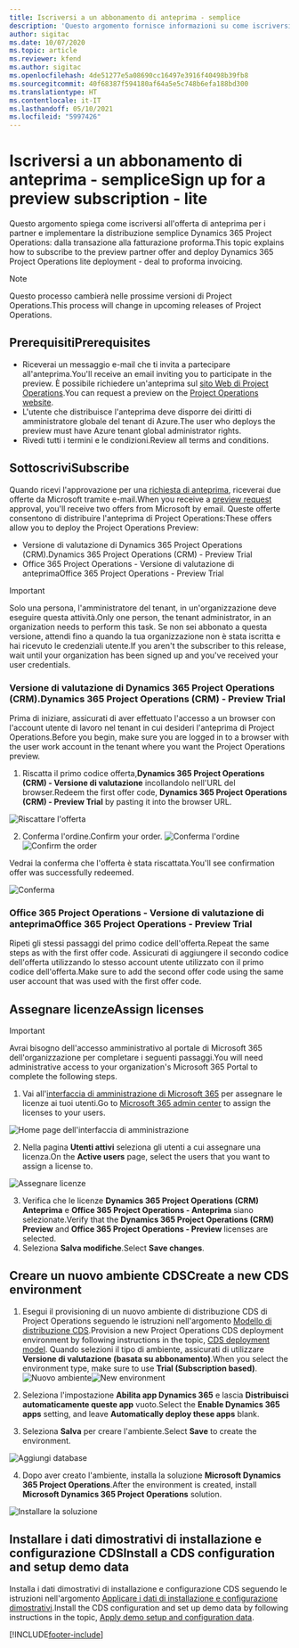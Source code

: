 ```yaml
---
title: Iscriversi a un abbonamento di anteprima - semplice
description: 'Questo argomento fornisce informazioni su come iscriversi alla distribuzione semplice di Project Operations: accordo per la fatturazione proforma.'
author: sigitac
ms.date: 10/07/2020
ms.topic: article
ms.reviewer: kfend
ms.author: sigitac
ms.openlocfilehash: 4de51277e5a08690cc16497e3916f40498b39fb8
ms.sourcegitcommit: 40f68387f594180af64a5e5c748b6efa188bd300
ms.translationtype: HT
ms.contentlocale: it-IT
ms.lasthandoff: 05/10/2021
ms.locfileid: "5997426"
---
```

# <a name="sign-up-for-a-preview-subscription---lite"></a><span data-ttu-id="a8abe-103">Iscriversi a un abbonamento di anteprima - semplice</span><span class="sxs-lookup"><span data-stu-id="a8abe-103">Sign up for a preview subscription - lite</span></span> 

<span data-ttu-id="a8abe-104">Questo argomento spiega come iscriversi all'offerta di anteprima per i partner e implementare la distribuzione semplice Dynamics 365 Project Operations: dalla transazione alla fatturazione proforma.</span><span class="sxs-lookup"><span data-stu-id="a8abe-104">This topic explains how to subscribe to the preview partner offer and deploy Dynamics 365 Project Operations lite deployment - deal to proforma invoicing.</span></span>

> [!NOTE]
> <span data-ttu-id="a8abe-105">Questo processo cambierà nelle prossime versioni di Project Operations.</span><span class="sxs-lookup"><span data-stu-id="a8abe-105">This process will change in upcoming releases of Project Operations.</span></span>

## <a name="prerequisites"></a><span data-ttu-id="a8abe-106">Prerequisiti</span><span class="sxs-lookup"><span data-stu-id="a8abe-106">Prerequisites</span></span>

- <span data-ttu-id="a8abe-107">Riceverai un messaggio e-mail che ti invita a partecipare all'anteprima.</span><span class="sxs-lookup"><span data-stu-id="a8abe-107">You'll receive an email inviting you to participate in the preview.</span></span> <span data-ttu-id="a8abe-108">È possibile richiedere un'anteprima sul [sito Web di Project Operations](https://dynamics.microsoft.com/en-us/project-operations/overview/).</span><span class="sxs-lookup"><span data-stu-id="a8abe-108">You can request a preview on the [Project Operations website](https://dynamics.microsoft.com/en-us/project-operations/overview/).</span></span>
- <span data-ttu-id="a8abe-109">L'utente che distribuisce l'anteprima deve disporre dei diritti di amministratore globale del tenant di Azure.</span><span class="sxs-lookup"><span data-stu-id="a8abe-109">The user who deploys the preview must have Azure tenant global administrator rights.</span></span>
- <span data-ttu-id="a8abe-110">Rivedi tutti i termini e le condizioni.</span><span class="sxs-lookup"><span data-stu-id="a8abe-110">Review all terms and conditions.</span></span>

## <a name="subscribe"></a><span data-ttu-id="a8abe-111">Sottoscrivi</span><span class="sxs-lookup"><span data-stu-id="a8abe-111">Subscribe</span></span>

<span data-ttu-id="a8abe-112">Quando ricevi l'approvazione per una [richiesta di anteprima](https://forms.office.com/FormsPro/Pages/ResponsePage.aspx?id=v4j5cvGGr0GRqy180BHbR56j8lZs0FdAvwT75_WNFyxUMkRDV1NYQU5TNjE2VjhKOVBUNVg2R0s1NC4u), riceverai due offerte da Microsoft tramite e-mail.</span><span class="sxs-lookup"><span data-stu-id="a8abe-112">When you receive a [preview request](https://forms.office.com/FormsPro/Pages/ResponsePage.aspx?id=v4j5cvGGr0GRqy180BHbR56j8lZs0FdAvwT75_WNFyxUMkRDV1NYQU5TNjE2VjhKOVBUNVg2R0s1NC4u) approval, you'll receive two offers from Microsoft by email.</span></span> <span data-ttu-id="a8abe-113">Queste offerte consentono di distribuire l'anteprima di Project Operations:</span><span class="sxs-lookup"><span data-stu-id="a8abe-113">These offers allow you to deploy the Project Operations Preview:</span></span>

- <span data-ttu-id="a8abe-114">Versione di valutazione di Dynamics 365 Project Operations (CRM).</span><span class="sxs-lookup"><span data-stu-id="a8abe-114">Dynamics 365 Project Operations (CRM) - Preview Trial</span></span>
- <span data-ttu-id="a8abe-115">Office 365 Project Operations - Versione di valutazione di anteprima</span><span class="sxs-lookup"><span data-stu-id="a8abe-115">Office 365 Project Operations - Preview Trial</span></span>

> [!IMPORTANT]
> <span data-ttu-id="a8abe-116">Solo una persona, l'amministratore del tenant, in un'organizzazione deve eseguire questa attività.</span><span class="sxs-lookup"><span data-stu-id="a8abe-116">Only one person, the tenant administrator, in an organization needs to perform this task.</span></span> <span data-ttu-id="a8abe-117">Se non sei abbonato a questa versione, attendi fino a quando la tua organizzazione non è stata iscritta e hai ricevuto le credenziali utente.</span><span class="sxs-lookup"><span data-stu-id="a8abe-117">If you aren't the subscriber to this release, wait until your organization has been signed up and you've received your user credentials.</span></span>

### <a name="dynamics-365-project-operations-crm---preview-trial"></a><span data-ttu-id="a8abe-118">Versione di valutazione di Dynamics 365 Project Operations (CRM).</span><span class="sxs-lookup"><span data-stu-id="a8abe-118">Dynamics 365 Project Operations (CRM) - Preview Trial</span></span> 

<span data-ttu-id="a8abe-119">Prima di iniziare, assicurati di aver effettuato l'accesso a un browser con l'account utente di lavoro nel tenant in cui desideri l'anteprima di Project Operations.</span><span class="sxs-lookup"><span data-stu-id="a8abe-119">Before you begin, make sure you are logged in to a browser with the user work account in the tenant where you want the Project Operations preview.</span></span>

1. <span data-ttu-id="a8abe-120">Riscatta il primo codice offerta,**Dynamics 365 Project Operations (CRM) - Versione di valutazione** incollandolo nell'URL del browser.</span><span class="sxs-lookup"><span data-stu-id="a8abe-120">Redeem the first offer code, **Dynamics 365 Project Operations (CRM) - Preview Trial** by pasting it into the browser URL.</span></span>

![Riscattare l'offerta](./media/16RedeemFirstOfferNew.png)

2. <span data-ttu-id="a8abe-122">Conferma l'ordine.</span><span class="sxs-lookup"><span data-stu-id="a8abe-122">Confirm your order.</span></span>
<span data-ttu-id="a8abe-123">![Conferma l'ordine](./media/17ConfirmOrderNew.png)</span><span class="sxs-lookup"><span data-stu-id="a8abe-123">![Confirm the order](./media/17ConfirmOrderNew.png)</span></span>

<span data-ttu-id="a8abe-124">Vedrai la conferma che l'offerta è stata riscattata.</span><span class="sxs-lookup"><span data-stu-id="a8abe-124">You'll see confirmation offer was successfully redeemed.</span></span>

![Conferma](./media/18OrderConfirmationNew.png)

### <a name="office-365-project-operations---preview-trial"></a><span data-ttu-id="a8abe-126">Office 365 Project Operations - Versione di valutazione di anteprima</span><span class="sxs-lookup"><span data-stu-id="a8abe-126">Office 365 Project Operations - Preview Trial</span></span>

<span data-ttu-id="a8abe-127">Ripeti gli stessi passaggi del primo codice dell'offerta.</span><span class="sxs-lookup"><span data-stu-id="a8abe-127">Repeat the same steps as with the first offer code.</span></span> <span data-ttu-id="a8abe-128">Assicurati di aggiungere il secondo codice dell'offerta utilizzando lo stesso account utente utilizzato con il primo codice dell'offerta.</span><span class="sxs-lookup"><span data-stu-id="a8abe-128">Make sure to add the second offer code using the same user account that was used with the first offer code.</span></span>

## <a name="assign-licenses"></a><span data-ttu-id="a8abe-129">Assegnare licenze</span><span class="sxs-lookup"><span data-stu-id="a8abe-129">Assign licenses</span></span>

> [!IMPORTANT]
> <span data-ttu-id="a8abe-130">Avrai bisogno dell'accesso amministrativo al portale di Microsoft 365 dell'organizzazione per completare i seguenti passaggi.</span><span class="sxs-lookup"><span data-stu-id="a8abe-130">You will need administrative access to your organization's Microsoft 365 Portal to complete the following steps.</span></span>


1. <span data-ttu-id="a8abe-131">Vai all'[interfaccia di amministrazione di Microsoft 365](https://portal.office.com/) per assegnare le licenze ai tuoi utenti.</span><span class="sxs-lookup"><span data-stu-id="a8abe-131">Go to [Microsoft 365 admin center](https://portal.office.com/) to assign the licenses to your users.</span></span>

![Home page dell'interfaccia di amministrazione](./media/14AdminPortal.png)

2. <span data-ttu-id="a8abe-133">Nella pagina **Utenti attivi** seleziona gli utenti a cui assegnare una licenza.</span><span class="sxs-lookup"><span data-stu-id="a8abe-133">On the **Active users** page, select the users that you want to assign a license to.</span></span>

![Assegnare licenze](./media/15AssignLicenses.png)

3. <span data-ttu-id="a8abe-135">Verifica che le licenze **Dynamics 365 Project Operations (CRM) Anteprima** e **Office 365 Project Operations - Anteprima** siano selezionate.</span><span class="sxs-lookup"><span data-stu-id="a8abe-135">Verify that the **Dynamics 365 Project Operations (CRM) Preview** and **Office 365 Project Operations - Preview** licenses are selected.</span></span> 
4. <span data-ttu-id="a8abe-136">Seleziona **Salva modifiche**.</span><span class="sxs-lookup"><span data-stu-id="a8abe-136">Select **Save changes**.</span></span>

## <a name="create-a-new-cds-environment"></a><span data-ttu-id="a8abe-137">Creare un nuovo ambiente CDS</span><span class="sxs-lookup"><span data-stu-id="a8abe-137">Create a new CDS environment</span></span>

1. <span data-ttu-id="a8abe-138">Esegui il provisioning di un nuovo ambiente di distribuzione CDS di Project Operations seguendo le istruzioni nell'argomento [Modello di distribuzione CDS](lite-deployment.md).</span><span class="sxs-lookup"><span data-stu-id="a8abe-138">Provision a new Project Operations CDS deployment environment by following instructions in the topic, [CDS deployment model](lite-deployment.md).</span></span> <span data-ttu-id="a8abe-139">Quando selezioni il tipo di ambiente, assicurati di utilizzare **Versione di valutazione (basata su abbonamento)**.</span><span class="sxs-lookup"><span data-stu-id="a8abe-139">When you select the environment type, make sure to use **Trial (Subscription based)**.</span></span>
<span data-ttu-id="a8abe-140">![Nuovo ambiente](./media/19CreateEnvironment.png)</span><span class="sxs-lookup"><span data-stu-id="a8abe-140">![New environment](./media/19CreateEnvironment.png)</span></span>

2. <span data-ttu-id="a8abe-141">Seleziona l'impostazione **Abilita app Dynamics 365** e lascia **Distribuisci automaticamente queste app** vuoto.</span><span class="sxs-lookup"><span data-stu-id="a8abe-141">Select the **Enable Dynamics 365 apps** setting, and leave **Automatically deploy these apps** blank.</span></span>  
3. <span data-ttu-id="a8abe-142">Seleziona **Salva** per creare l'ambiente.</span><span class="sxs-lookup"><span data-stu-id="a8abe-142">Select **Save** to create the environment.</span></span>

![Aggiungi database](./media/20CreateEnvironment1.png)

4. <span data-ttu-id="a8abe-144">Dopo aver creato l'ambiente, installa la soluzione **Microsoft Dynamics 365 Project Operations**.</span><span class="sxs-lookup"><span data-stu-id="a8abe-144">After the environment is created, install **Microsoft Dynamics 365 Project Operations** solution.</span></span> 

![Installare la soluzione](./media/21InstallSolution.png)

## <a name="install-a-cds-configuration-and-setup-demo-data"></a><span data-ttu-id="a8abe-146">Installare i dati dimostrativi di installazione e configurazione CDS</span><span class="sxs-lookup"><span data-stu-id="a8abe-146">Install a CDS configuration and setup demo data</span></span>

<span data-ttu-id="a8abe-147">Installa i dati dimostrativi di installazione e configurazione CDS seguendo le istruzioni nell'argomento [Applicare i dati di installazione e configurazione dimostrativi](lite-apply-demo-setup-config-data.md).</span><span class="sxs-lookup"><span data-stu-id="a8abe-147">Install the CDS configuration and set up demo data by following instructions in the topic, [Apply demo setup and configuration data](lite-apply-demo-setup-config-data.md).</span></span>


[!INCLUDE[footer-include](../includes/footer-banner.md)]